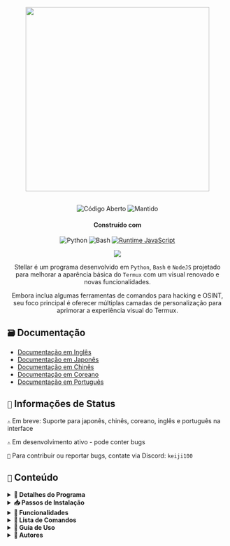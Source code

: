 <p align="center"> <kbd> <img src="https://i.pinimg.com/originals/02/87/d3/0287d3ba8b3330fca99f69e2001d3168.gif?semt=ais_hybrid&w=740" width="420"> </kbd><br><br>

<div align="center">

![Código Aberto](https://img.shields.io/badge/Código_Aberto-3DA639?style=for-the-badge&logo=open-source-initiative&logoColor=white) ![Mantido](https://img.shields.io/badge/Mantido_(Sim)-2ea44f?style=for-the-badge)

<h4>Construído com</h4>

![Python](https://img.shields.io/badge/Python-3776AB?style=for-the-badge&logo=python&logoColor=white)
![Bash](https://img.shields.io/badge/Shell_Script-121011?style=for-the-badge&logo=gnu-bash&logoColor=white)
[![Runtime JavaScript](https://img.shields.io/badge/Runtime_JavaScript-Node.js-yellow?style=for-the-badge&logo=javascript&logoColor=white&color=f7df1e&labelColor=000000)](https://nodejs.org/)

</div>

<div align="center">
    <img src="https://img.shields.io/badge/Stellar-6C00FF?style=for-the-badge&logo=stellar&logoColor=white&labelColor=121212"><br>
    <strong></strong>
</div>

<div align="center">

Stellar é um programa desenvolvido em `Python`, `Bash` e `NodeJS` projetado para melhorar a aparência básica do `Termux` com um visual renovado e novas funcionalidades.

Embora inclua algumas ferramentas de comandos para hacking e OSINT, seu foco principal é oferecer múltiplas camadas de personalização para aprimorar a experiência visual do Termux.

</div>

## `🗃️` Documentação 

- [Documentação em Inglês](https://github.com/Keiji821/Stellar/blob/master/docs/README_English.md)
- [Documentação em Japonês](https://github.com/Keiji821/Stellar/blob/master/docs/README_Japanese.md)
- [Documentação em Chinês](https://github.com/Keiji821/Stellar/blob/master/docs/README_Chinese.md)
- [Documentação em Coreano](https://github.com/Keiji821/Stellar/blob/master/docs/README_Korean.md)
- [Documentação em Português](https://github.com/Keiji821/Stellar/blob/master/docs/README_Portuguese.md)

## `📄` Informações de Status

`⚠️` Em breve: Suporte para japonês, chinês, coreano, inglês e português na interface

`⚠️` Em desenvolvimento ativo - pode conter bugs

`📌` Para contribuir ou reportar bugs, contate via Discord: `keiji100`

## `📜` Conteúdo

<details>
<summary><b>📑 Detalhes do Programa</b></summary>

```shell
Nome do Programa: Stellar
Data de Criação: 01/06/2024
Versão: v0.0.0 (Em Desenvolvimento)
Tamanho: 17MB
Idiomas: Apenas espanhol
Criador: Keiji821
```
</details>

<details>
<summary><b>📥 Passos de Instalação</b></summary>

Execute estes comandos sequencialmente:

```shell
pkg update && pkg upgrade
```

```shell
pkg install git -y
```

```shell
git clone https://github.com/Keiji821/Stellar
```

```shell
cd Stellar
```

```shell
bash install.sh
```

Após executar `bash install.sh`, o sistema de instalação será iniciado. Garanta conexão estável à internet. O Termux reiniciará após a instalação - recomenda-se fechar completamente para o correto funcionamento do `TOR`.

</details>

<details>
<summary><b>🧩 Funcionalidades</b></summary>

Stellar maximiza capacidades do `Bash` sem depender do `Zsh`:

> Principais Recursos
```shell
• Banner personalizável/cores de fundo
• Painel de informações do dispositivo
• Camada de segurança TOR
• Personalização de cor de fundo
• Comandos utilitários essenciais
• termux-properties aprimorado
• Sistema nativo command-not-found
• Bloqueio por impressão digital
• Integração Termux-API
• Variáveis Termux-X11 pré-configuradas
```

> Dependências APT
```shell
• python
• cloudflared 
• tor
• nmap
• exiftool
• nodejs
• termux-api
• dnsutils
• lsd
• x11-repo
• termux-x11-nightly
• root-repo
```

> Dependências PIP
```shell   
• beautifulsoup4
• pyfiglet
• phonenumbers
• psutil
• PySocks
• requests
• rich
• "rich[jupyter]"
• lolcat
• discord
• fake_useragent
• pycryptodome
```
</details>

<details>
<summary><b>📀 Lista de Comandos</b></summary>

> **🔧 SISTEMA**  
```bash
reload       │ Recarregar sistema de banner  
user-config  │ Central de personalização
my           │ Exibir perfil Stellar
uninstall    │ Desinstalar completamente  
update       │ Atualizar do GitHub  
bash         │ Reiniciar sessão terminal   
reset        │ Restaurar estado padrão
delete       | atalho para rm -rf
move         | atalho para mv
copy         | atalho para cp
x11          | atalho para atermux-x11 :0 & export DISPLAY=:0
```

> **🛠️ UTILITÁRIOS**  
```bash
ia           │ Serviço de IA com API gratuita  
ia-image     │ Gerador de imagens por IA  
traductor    │ Tradutor em tempo real  
myip         │ Verificar IP público  
passwordgen  │ Gerador de senhas seguras  
encrypt-file │ Criptografar arquivos  
```

> **🌐 OSINT**  
```bash
ipinfo       │ Analisar informações de IP  
urlinfo      │ Analisador de URLs  
userfinder   │ Busca de usuários multiplataforma  
phoneinfo    │ Consulta de número telefônico  
metadatainfo │ Extrair metadados de arquivos  
emailsearch  │ Busca de emails  
```

> **📱 DISCORD**  
```bash
userinfo           │ Informações de usuário (ID)  
serverinfo         │ Informações de servidor (ID)  
searchinvites      │ Buscar convites  
inviteinfo         │ Analisar convites  
role-mapper        │ Mapear permissões de cargos  
mutual-servers     │ Servidores em comum  
webhook-mass-spam  │ Spam em webhooks  
mass-delete-channels │ Excluir canais em massa  
```

> **📸 INSTAGRAM**  
```bash
profileinfo  │ Metadados de perfil  
```

> **⚡ TESTES DE PENETRAÇÃO**  
```bash
ddos        │ Ataque DDoS (IP+porta)  
tunnel      │ Capturar IPs de visitantes  
```
</details>

<details>
<summary><b>📄 Guia de Uso</b></summary>

Após instalação, use `user-config` para personalizar:
- Arte ASCII do banner
- Esquemas de cores
- Fundo do terminal (modos claro/escuro)
- Outros elementos visuais

Oferece assistente interativo de personalização.
</details>

<details>
<summary><b>🌹 Autores</b></summary>

```diff
+ Keiji821 (Desenvolvedor Principal)
```

##### Colaboração/Consultas

<p align="left">
  <a href="https://discord.com/users/983476283491110932">
<img src="https://img.shields.io/badge/Discord-Keiji-%235865F2?style=for-the-badge&logo=discord&logoColor=white">
  </a>
</p>

##### `❤️` Doações 

Se desejar apoiar o projeto:

[![Doação Binance](https://img.shields.io/badge/Binance%20Pay-F0B90B?style=for-the-badge&logo=binance&logoColor=white&label=Doar&labelColor=black&message=763579717)](https://pay.binance.com/en)

[![Doação PayPal](https://img.shields.io/badge/PayPal-00457C?style=for-the-badge&logo=paypal&logoColor=white&label=Doar&labelColor=003087&message=felixdppdcg69@gmail.com)](https://paypal.me/felixdppdcg69)
</details>